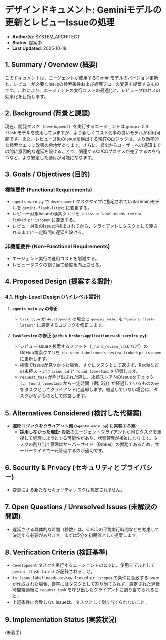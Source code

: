 # デザインドキュメント: Geminiモデルの更新とレビューIssueの処理

- **Author(s)**: SYSTEM_ARCHITECT
- **Status**: 提案中
- **Last Updated**: 2025-10-18

## 1. Summary / Overview (概要)

このドキュメントは、エージェントが使用するGeminiモデルのバージョン更新と、レビューが必要なIssueの検索条件および処理フローの変更を提案するものです。これにより、エージェントの実行コストの最適化と、レビュープロセスの効率化を目指します。

## 2. Background (背景と課題)

現在、開発タスク（`development`）を実行するエージェントは `gemini-2.5-flash` モデルを使用していますが、より新しくコスト効率の良いモデルが利用可能です。また、レビュー対象のIssueを検出する現在のロジックは、より効率的な検索クエリに改善の余地があります。さらに、検出からユーザーへの通知までの間に意図的な遅延を設けることで、関連するCI/CDプロセスが完了するのを待つなど、より安定した運用が可能になります。

## 3. Goals / Objectives (目的)

### 機能要件 (Functional Requirements)

- `agents_main.py` で `development` タスクタイプに指定されているGeminiモデルを `gemini-flash-latest` に変更する。
- レビュー対象Issueの検索クエリを `is:issue label:needs-review linked:pr is:open` に変更する。
- レビュー対象のIssueが検出されてから、クライアントにタスクとして渡されるまでに一定時間の遅延を設ける。

### 非機能要件 (Non-Functional Requirements)

- エージェント実行の運用コストを削減する。
- レビュータスクの割り当て精度を向上させる。

## 4. Proposed Design (提案する設計)

### 4.1. High-Level Design (ハイレベル設計)

1.  **`agents_main.py` の修正:**
    - `task_type` が `development` の場合に `gemini_model` を `"gemini-flash-latest"` に設定するロジックを修正します。

2.  **`TaskService` の修正 (`github_broker/application/task_service.py`):**
    - レビューIssueを検索するメソッド（`_find_review_task` など）のGitHub検索クエリを `is:issue label:needs-review linked:pr is:open` に更新します。
    - 検索でIssueが見つかった場合、すぐにタスクとして返さず、Redisなどの永続ストアに `issue_id` と `found_timestamp` を記録します。
    - `request_task` が呼び出された際に、永続ストア内のIssueをチェックし、`found_timestamp` から一定時間（例: 5分）が経過しているもののみをタスクとしてクライアントに返却します。経過していない場合は、タスクがないものとして応答します。

## 5. Alternatives Considered (検討した代替案)

- **遅延ロジックをクライアント側 (`agents_main.py`) に実装する案:**
    - **採用しなかった理由:** 複数のエージェントクライアントが同じタスクを重複して処理しようとする可能性があり、状態管理が複雑になります。タスクの割り当て管理はサーバーサイド（Broker）の責務であるため、サーバーサイドで一元管理するのが適切です。

## 6. Security & Privacy (セキュリティとプライバシー)

- 変更による新たなセキュリティリスクは想定されません。

## 7. Open Questions / Unresolved Issues (未解決の問題)

- 遅延させる具体的な時間（秒数）は、CI/CDの平均実行時間などを考慮して決定する必要があります。まずは5分を初期値として提案します。

## 8. Verification Criteria (検証基準)

- `development` タスクを実行するエージェントのログに、使用モデルとして `gemini-flash-latest` が記録されること。
- `is:issue label:needs-review linked:pr is:open` の条件に合致するIssueが作成された場合、即座にはタスクとして割り当てられず、設定された遅延時間経過後に `request_task` を呼び出したクライアントに割り当てられること。
- 上記条件に合致しないIssueは、タスクとして割り当てられないこと。

## 9. Implementation Status (実装状況)
(未着手)
